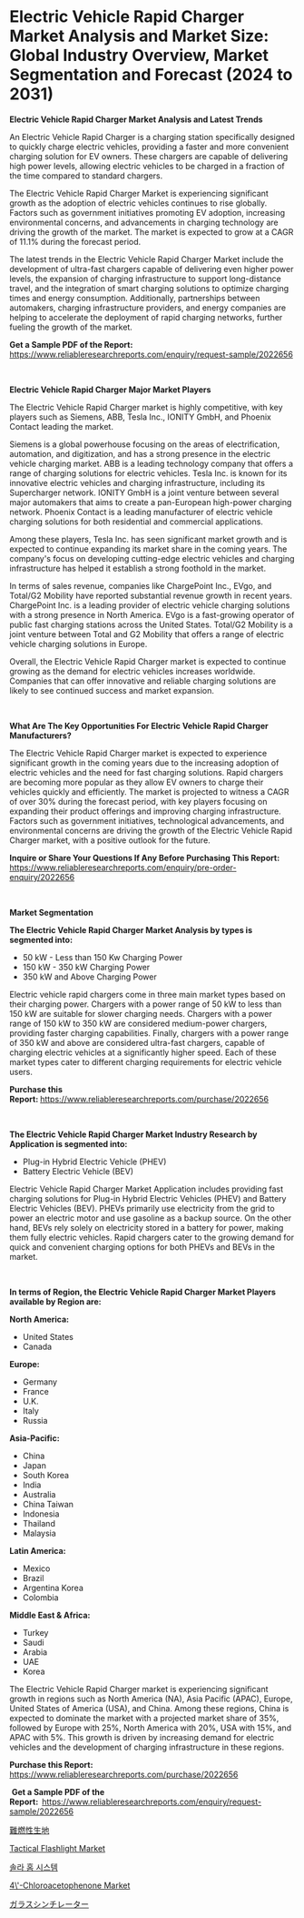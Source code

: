 <p><h1>Electric Vehicle Rapid Charger Market Analysis and Market Size: Global Industry Overview, Market Segmentation and Forecast (2024 to 2031)</h1></p><p><strong>Electric Vehicle Rapid Charger Market Analysis and Latest Trends</strong></p>
<p><p>An Electric Vehicle Rapid Charger is a charging station specifically designed to quickly charge electric vehicles, providing a faster and more convenient charging solution for EV owners. These chargers are capable of delivering high power levels, allowing electric vehicles to be charged in a fraction of the time compared to standard chargers.</p><p>The Electric Vehicle Rapid Charger Market is experiencing significant growth as the adoption of electric vehicles continues to rise globally. Factors such as government initiatives promoting EV adoption, increasing environmental concerns, and advancements in charging technology are driving the growth of the market. The market is expected to grow at a CAGR of 11.1% during the forecast period.</p><p>The latest trends in the Electric Vehicle Rapid Charger Market include the development of ultra-fast chargers capable of delivering even higher power levels, the expansion of charging infrastructure to support long-distance travel, and the integration of smart charging solutions to optimize charging times and energy consumption. Additionally, partnerships between automakers, charging infrastructure providers, and energy companies are helping to accelerate the deployment of rapid charging networks, further fueling the growth of the market.</p></p>
<p><strong>Get a Sample PDF of the Report:&nbsp;</strong> <a href="https://www.reliableresearchreports.com/enquiry/request-sample/2022656">https://www.reliableresearchreports.com/enquiry/request-sample/2022656</a></p>
<p>&nbsp;</p>
<p><strong>Electric Vehicle Rapid Charger Major Market Players</strong></p>
<p><p>The Electric Vehicle Rapid Charger market is highly competitive, with key players such as Siemens, ABB, Tesla Inc., IONITY GmbH, and Phoenix Contact leading the market. </p><p>Siemens is a global powerhouse focusing on the areas of electrification, automation, and digitization, and has a strong presence in the electric vehicle charging market. ABB is a leading technology company that offers a range of charging solutions for electric vehicles. Tesla Inc. is known for its innovative electric vehicles and charging infrastructure, including its Supercharger network. IONITY GmbH is a joint venture between several major automakers that aims to create a pan-European high-power charging network. Phoenix Contact is a leading manufacturer of electric vehicle charging solutions for both residential and commercial applications. </p><p>Among these players, Tesla Inc. has seen significant market growth and is expected to continue expanding its market share in the coming years. The company's focus on developing cutting-edge electric vehicles and charging infrastructure has helped it establish a strong foothold in the market. </p><p>In terms of sales revenue, companies like ChargePoint Inc., EVgo, and Total/G2 Mobility have reported substantial revenue growth in recent years. ChargePoint Inc. is a leading provider of electric vehicle charging solutions with a strong presence in North America. EVgo is a fast-growing operator of public fast charging stations across the United States. Total/G2 Mobility is a joint venture between Total and G2 Mobility that offers a range of electric vehicle charging solutions in Europe. </p><p>Overall, the Electric Vehicle Rapid Charger market is expected to continue growing as the demand for electric vehicles increases worldwide. Companies that can offer innovative and reliable charging solutions are likely to see continued success and market expansion.</p></p>
<p>&nbsp;</p>
<p><strong>What Are The Key Opportunities For Electric Vehicle Rapid Charger Manufacturers?</strong></p>
<p><p>The Electric Vehicle Rapid Charger market is expected to experience significant growth in the coming years due to the increasing adoption of electric vehicles and the need for fast charging solutions. Rapid chargers are becoming more popular as they allow EV owners to charge their vehicles quickly and efficiently. The market is projected to witness a CAGR of over 30% during the forecast period, with key players focusing on expanding their product offerings and improving charging infrastructure. Factors such as government initiatives, technological advancements, and environmental concerns are driving the growth of the Electric Vehicle Rapid Charger market, with a positive outlook for the future.</p></p>
<p><strong>Inquire or Share Your Questions If Any Before Purchasing This Report:</strong> <a href="https://www.reliableresearchreports.com/enquiry/pre-order-enquiry/2022656">https://www.reliableresearchreports.com/enquiry/pre-order-enquiry/2022656</a></p>
<p>&nbsp;</p>
<p><strong>Market Segmentation</strong></p>
<p><strong>The Electric Vehicle Rapid Charger Market Analysis by types is segmented into:</strong></p>
<p><ul><li>50 kW - Less than 150 Kw Charging Power</li><li>150 kW - 350 kW Charging Power</li><li>350 kW and Above Charging Power</li></ul></p>
<p><p>Electric vehicle rapid chargers come in three main market types based on their charging power. Chargers with a power range of 50 kW to less than 150 kW are suitable for slower charging needs. Chargers with a power range of 150 kW to 350 kW are considered medium-power chargers, providing faster charging capabilities. Finally, chargers with a power range of 350 kW and above are considered ultra-fast chargers, capable of charging electric vehicles at a significantly higher speed. Each of these market types cater to different charging requirements for electric vehicle users.</p></p>
<p><strong>Purchase this Report:&nbsp;</strong><a href="https://www.reliableresearchreports.com/purchase/2022656">https://www.reliableresearchreports.com/purchase/2022656</a></p>
<p>&nbsp;</p>
<p><strong>The Electric Vehicle Rapid Charger Market Industry Research by Application is segmented into:</strong></p>
<p><ul><li>Plug-in Hybrid Electric Vehicle (PHEV)</li><li>Battery Electric Vehicle (BEV)</li></ul></p>
<p><p>Electric Vehicle Rapid Charger Market Application includes providing fast charging solutions for Plug-in Hybrid Electric Vehicles (PHEV) and Battery Electric Vehicles (BEV). PHEVs primarily use electricity from the grid to power an electric motor and use gasoline as a backup source. On the other hand, BEVs rely solely on electricity stored in a battery for power, making them fully electric vehicles. Rapid chargers cater to the growing demand for quick and convenient charging options for both PHEVs and BEVs in the market.</p></p>
<p>&nbsp;</p>
<p><strong>In terms of Region, the Electric Vehicle Rapid Charger Market Players available by Region are:</strong></p>
<p>
    <p> <strong> North America: </strong>
        <ul>
            <li>United States</li>
            <li>Canada</li>
        </ul>
        </p> 
    <p> <strong> Europe: </strong>
        <ul>
            <li>Germany</li>
            <li>France</li>
            <li>U.K.</li>
            <li>Italy</li>
            <li>Russia</li>
        </ul>
        </p> 
    <p> <strong> Asia-Pacific: </strong>
        <ul>
            <li>China</li>
            <li>Japan</li>
            <li>South Korea</li>
            <li>India</li>
            <li>Australia</li>
            <li>China Taiwan</li>
            <li>Indonesia</li>
            <li>Thailand</li>
            <li>Malaysia</li>
        </ul>
        </p> 
    <p> <strong> Latin America: </strong>
        <ul>
            <li>Mexico</li>
            <li>Brazil</li>
            <li>Argentina Korea</li>
            <li>Colombia</li>
        </ul>
        </p> 
    <p> <strong> Middle East & Africa: </strong>
        <ul>
            <li>Turkey</li>
            <li>Saudi</li>
            <li>Arabia</li>
            <li>UAE</li>
            <li>Korea</li>
        </ul>
    </p>
    </p>
<p><p>The Electric Vehicle Rapid Charger market is experiencing significant growth in regions such as North America (NA), Asia Pacific (APAC), Europe, United States of America (USA), and China. Among these regions, China is expected to dominate the market with a projected market share of 35%, followed by Europe with 25%, North America with 20%, USA with 15%, and APAC with 5%. This growth is driven by increasing demand for electric vehicles and the development of charging infrastructure in these regions.</p></p>
<p><strong>Purchase this Report: </strong><a href="https://www.reliableresearchreports.com/purchase/2022656">https://www.reliableresearchreports.com/purchase/2022656</a></p>
<p>&nbsp;<strong>Get a Sample PDF of the Report:&nbsp;&nbsp;</strong><a href="https://www.reliableresearchreports.com/enquiry/request-sample/2022656">https://www.reliableresearchreports.com/enquiry/request-sample/2022656</a></p>
<p><strong></strong></p>
<p><p><a href="https://medium.com/@minnieebert2827/2024%E5%B9%B4%E3%81%8B%E3%82%892031%E5%B9%B4%E3%81%BE%E3%81%A7%E3%81%AE%E6%9C%9F%E9%96%93%E3%81%AB%E4%BA%88%E6%B8%AC%E3%81%95%E3%82%8C%E3%82%8B%E9%98%B2%E7%82%8E%E7%94%9F%E5%9C%B0%E5%B8%82%E5%A0%B4%E3%81%AE%E5%88%86%E6%9E%90%E3%81%A8%E8%A6%8F%E6%A8%A1-3cfe7c3804bb">難燃性生地</a></p><p><a href="https://view.publitas.com/reportprime-1/tactical-flashlight-market-offer-valuable-insights-into-market-size-market-share-market-trends-and-projections-spanning-from-2024-to-2031/">Tactical Flashlight Market</a></p><p><a href="https://medium.com/@fredheaney89056/%ED%83%9C%EC%96%91%EA%B4%91-%EA%B0%80%EC%A0%95%EC%9A%A9-%EC%8B%9C%EC%8A%A4%ED%85%9C-%EC%8B%9C%EC%9E%A5-%EB%B3%B4%EA%B3%A0%EC%84%9C%EB%8A%94-%EC%9D%B4-%EC%8B%9C%EC%9E%A5%EC%9D%98-%EC%B5%9C%EC%8B%A0-%ED%8A%B8%EB%A0%8C%EB%93%9C%EC%99%80-%EC%84%B1%EC%9E%A5-%EA%B8%B0%ED%9A%8C%EB%A5%BC-%EB%93%9C%EB%9F%AC%EB%83%85%EB%8B%88%EB%8B%A4-eec6b69342c8">솔라 홈 시스템</a></p><p><a href="https://adventurous-uranium-ef9.notion.site/4-Chloroacetophenone-Market-Offers-Provide-Insightful-Data-for-the-Time-Period-from-2024-to-2031-a-9649f31ffa3d4160b2508a6c20894c39">4\'-Chloroacetophenone Market</a></p><p><a href="https://medium.com/@catherine10203/%E3%82%AC%E3%83%A9%E3%82%B9%E3%82%B7%E3%83%B3%E3%83%81%E3%83%AC%E3%83%BC%E3%82%BF%E5%B8%82%E5%A0%B4%E3%81%AE%E3%82%A4%E3%83%B3%E3%82%B5%E3%82%A4%E3%83%88-%E5%B8%82%E5%A0%B4%E5%8B%95%E5%90%91-%E6%88%90%E9%95%B7-%E4%BA%88%E6%B8%AC-2024%E5%B9%B4%E3%81%8B%E3%82%892031%E5%B9%B4%E3%81%BE%E3%81%A7-ee9b64dccbc5">ガラスシンチレーター</a></p></p>